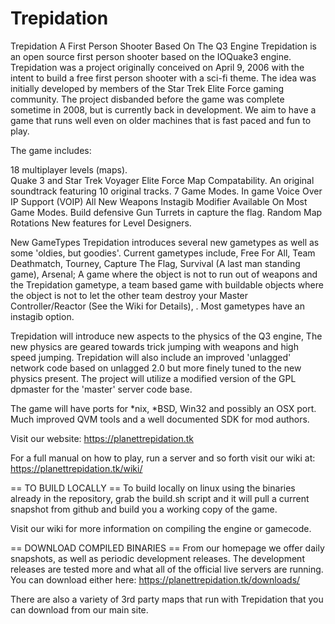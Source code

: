 # Trepidation

Trepidation A First Person Shooter Based On The Q3 Engine
Trepidation is an open source first person shooter based on the IOQuake3 engine.  Trepidation was a project originally conceived on April 9, 2006 with the intent to build a free first person shooter with a sci-fi theme.  The idea was initially developed by members of the Star Trek Elite Force gaming community.  The project disbanded before the game was complete sometime in 2008, but is currently back in development. We aim to have a game that runs well even on older machines that is fast paced and fun to play.

The game includes:

18 multiplayer levels (maps).  
Quake 3 and Star Trek Voyager Elite Force Map Compatability.
An original soundtrack featuring 10 original tracks.
7 Game Modes.
In game Voice Over IP Support (VOIP)
All New Weapons
Instagib Modifier Available On Most Game Modes.
Build defensive Gun Turrets in capture the flag.
Random Map Rotations
New features for Level Designers.

New GameTypes
Trepidation introduces several new gametypes as well as some 'oldies, but goodies'.  Current gametypes include, Free For All, Team Deathmatch, Tourney, Capture The Flag,  Survival (A last man standing game), Arsenal; A game where the object is not to run out of weapons and the Trepidation gametype, a team based game with buildable objects where the object is not to let the other team destroy your Master Controller/Reactor (See the Wiki for Details), .  Most gametypes have an instagib option.

Trepidation will introduce new aspects to the physics of the Q3 engine, The new physics are geared towards trick jumping with weapons and high speed jumping.  Trepidation will also include an improved 'unlagged' network code based on unlagged 2.0 but more finely tuned to the new physics present. The project will utilize a modified version of the GPL dpmaster for the 'master' server code base.

The game will have ports for *nix, *BSD, Win32 and possibly an OSX port. Much improved QVM tools and a well documented SDK for mod authors. 

Visit our website: https://planettrepidation.tk

For a full manual on how to play, run a server and so forth visit our wiki at: https://planettrepidation.tk/wiki/

== TO BUILD LOCALLY ==
To build locally on linux using the binaries already in the repository, grab the build.sh script and it will pull a current snapshot from github and build you a working copy of the game.

Visit our wiki for more information on compiling the engine or gamecode.

== DOWNLOAD COMPILED BINARIES ==
From our homepage we offer daily snapshots, as well as periodic development releases.  The development releases are tested more and what all of the official live servers are running.  You can download either here: https://planettrepidation.tk/downloads/

There are also a variety of 3rd party maps that run with Trepidation that you can download from our main site.
